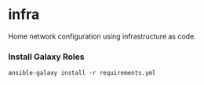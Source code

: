 # infra
Home network configuration using infrastructure as code.

### Install Galaxy Roles
`ansible-galaxy install -r requirements.yml`
